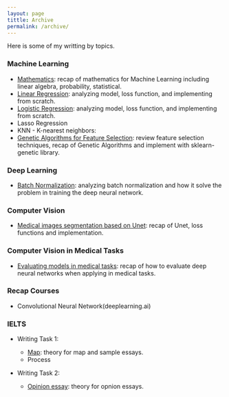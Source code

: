 ```yaml
---
layout: page
tittle: Archive
permalink: /archive/
---
```

Here is some of my writting by topics.

### **Machine Learning**  
* [Mathematics](https://tuongkhangduongle.github.io/Mathematics-for-Machine-Learning/): recap of mathematics for Machine Learning including linear algebra, probability, statistical.
* [Linear Regression](https://tuongkhangduongle.github.io/Linear-Regression-for-Machine-Learning/): analyzing model, loss function, and implementing from scratch.
* [Logistic Regression](https://tuongkhangduongle.github.io/Logistic-Regression-for-Machine-Learning/): analyzing model, loss function, and implementing from scratch.
* Lasso Regression
* KNN - K-nearest neighbors: 
* [Genetic Algorithms for Feature Selection](https://tuongkhangduongle.github.io/Genetic-Algorithms-for-Feature-Selection/): review feature selection techniques, recap of Genetic Algorithms and implement with sklearn-genetic library.

### **Deep Learning**
* [Batch Normalization](https://tuonghangdduongle.github.io/Batch-Normalization/): analyzing batch normalization and how it solve the problem in training the deep neural network.

### **Computer Vision**  
* [Medical images segmentation based on Unet](https://tuongkhangduongle.github.io/Medical-images-segmentation-based-on-Unet/): recap of Unet, loss functions and implementation.
  
### **Computer Vision in Medical Tasks**
* [Evaluating models in medical tasks](): recap of how to evaluate deep neural networks when applying in medical tasks. 

### **Recap Courses**  
* Convolutional Neural Network(deeplearning.ai)  
  
### **IELTS**
* Writing Task 1:
    * [Map](https://tuongkhangduongle.github.io/Theory-for-MAP-and-sample-essays/): theory for map and sample essays. 
    * Process

* Writing Task 2:
    * [Opinion essay](https://tuongkhangduongle.github.io/Theory-for-OPINION-and-sample-essays/): theory for opnion essays.